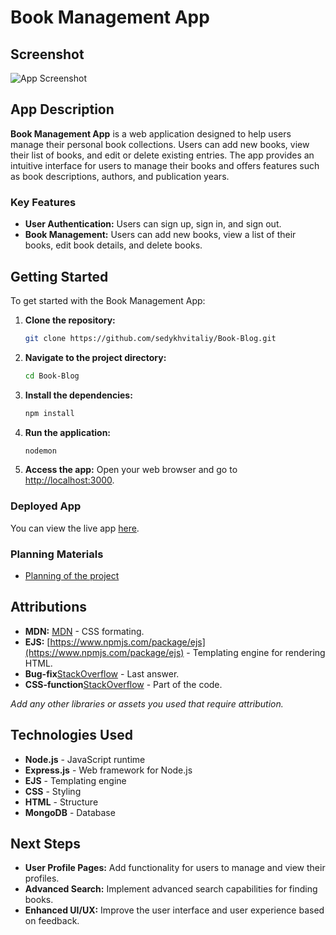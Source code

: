 # Book Management App

## Screenshot

![App Screenshot]()  

## App Description

**Book Management App** is a web application designed to help users manage their personal book collections. Users can add new books, view their list of books, and edit or delete existing entries. The app provides an intuitive interface for users to manage their books and offers features such as book descriptions, authors, and publication years.

### Key Features

- **User Authentication:** Users can sign up, sign in, and sign out.
- **Book Management:** Users can add new books, view a list of their books, edit book details, and delete books.

## Getting Started

To get started with the Book Management App:

1. **Clone the repository:**

    ```bash
    git clone https://github.com/sedykhvitaliy/Book-Blog.git
    ```

2. **Navigate to the project directory:**

    ```bash
    cd Book-Blog
    ```

3. **Install the dependencies:**

    ```bash
    npm install
    ```

4. **Run the application:**

    ```bash
    nodemon
    ```

5. **Access the app:** Open your web browser and go to [http://localhost:3000](http://localhost:3000).

### Deployed App

You can view the live app [here]().  

### Planning Materials

- [Planning of the project](https://trello.com/invite/b/668bf3fc8f94d40130899e82/ATTI1d6020129f5176bb43f174a3599b0041F0682E7C/book-project-planning)  


## Attributions

- **MDN:** [MDN](https://developer.mozilla.org/en-US/docs/Web/CSS) - CSS formating.
- **EJS:** [https://www.npmjs.com/package/ejs](https://www.npmjs.com/package/ejs) - Templating engine for rendering HTML.
- **Bug-fix**[StackOverflow](https://stackoverflow.com/questions/43016478/casterror-cast-to-objectid-failed-for-value-favicon-ico-at-path-id-for-mod) - Last answer.
- **CSS-function**[StackOverflow](https://stackoverflow.com/questions/72632874/keep-focus-on-input-text-after-clicking-somewhere-else) - Part of the code.


*Add any other libraries or assets you used that require attribution.*

## Technologies Used

- **Node.js** - JavaScript runtime
- **Express.js** - Web framework for Node.js
- **EJS** - Templating engine
- **CSS** - Styling
- **HTML** - Structure
- **MongoDB** - Database

## Next Steps

- **User Profile Pages:** Add functionality for users to manage and view their profiles.
- **Advanced Search:** Implement advanced search capabilities for finding books.
- **Enhanced UI/UX:** Improve the user interface and user experience based on feedback.


